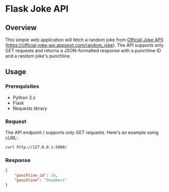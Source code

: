 # Flask Joke API

## Overview

This simple web application will fetch a random joke from [Official Joke API](https://official-joke-api.appspot.com/)](https://official-joke-api.appspot.com/random_joke). 
The API supports only GET requests and returns a JSON-formatted response with a punchline ID and a random joke's punchline.

## Usage

### Prerequisites

- Python 3.x
- Flask
- Requests library

### Request
The API endpoint / supports only GET requests. Here's an example using cURL:

```bash
curl http://127.0.0.1:5000/
```

### Response
```JSON
{
    "punchline_id": 10,
    "punchline": "Sneakers"
}
```
